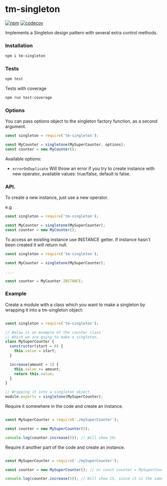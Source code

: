 # tm-singleton

[![npm](https://img.shields.io/npm/v/tm-singleton.svg)](https://www.npmjs.org/package/tm-singleton)
[![codecov](https://codecov.io/gh/RomanBurunkov/tm-singleton/branch/main/graph/badge.svg?token=Z6DEN34H73)](https://codecov.io/gh/RomanBurunkov/tm-singleton)

Implements a Singleton design pattern with several extra control methods.

### Installation

```bash
npm i tm-singleton
```

### Tests

```bash
npm test
```

Tests with coverage

```bash
npm run test:coverage
```

### Options

You can pass options object to the singleton factory function, as a second argument.

```javascript
const singleton = require('tm-singleton');

const MyCounter = singletone(MySuperCounter, options);
const counter = new MyCounter();
```

Available options:

- `errorOnDuplicate` Will throw an error if you try to create instance with new operator, available values: true/false, default is false.

### API.

To create a new instance, just use a new operator.

e.g

```javascript
const singleton = require('tm-singleton');

const MyCounter = singletone(MySuperCounter);
const counter = new MyCounter();
```

To access an existing instance use INSTANCE getter.
If instance hasn't been created it will return null.

```javascript
const singleton = require('tm-singleton');

const MyCounter = singletone(MySuperCounter);

....

const counter = MyCounter.INSTANCE;
```

### Example

Create a module with a class which you want to make a singleton by wrapping it into a tm-singleton object:

```javascript

const singleton = require('tm-singleton');

// Below is an example of the counter class
// Which we are going to make a singleton.
class MySuperCounter {
  constructor(start = 0) {
    this.value = start;
  }

  increase(amount = 1) {
    this.value += amount;
    return this.value;
  }
}

// Wrapping it into a singleton object.
module.exports = singletone(MySuperCounter);
```

Require it somewhere in the code and create an instance.

```javascript

const MySuperCounter = require('./mySuperCounter');

const counter = new MySuperCounter(5);

console.log(counter.increase(5)); // Will show 10;
```

Require it another part of the code and create an instance.

```javascript

const MySuperCounter = require('./mySuperCounter');

const counter = new MySuperCounter(); // or const counter = MySuperCounter.INSTANCE;

console.log(counter.increase(5)); // Will show 15, since it is the same instance of your counter;
```
